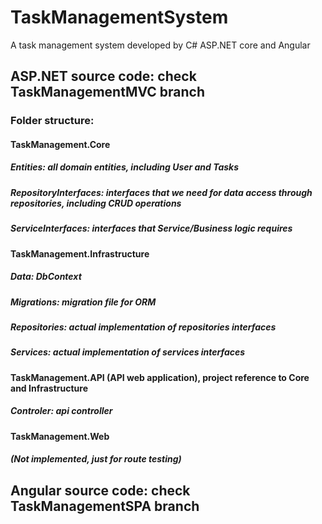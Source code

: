 # TaskManagementSystem
A task management system developed by C# ASP.NET core and Angular


## ASP.NET source code: check TaskManagementMVC branch

### Folder structure:

#### TaskManagement.Core
##### Entities: all domain entities, including User and Tasks
##### RepositoryInterfaces: interfaces that we need for data access through repositories, including CRUD operations
##### ServiceInterfaces: interfaces that Service/Business logic requires

#### TaskManagement.Infrastructure
##### Data: DbContext
##### Migrations: migration file for ORM
##### Repositories: actual implementation of repositories interfaces
##### Services: actual implementation of services interfaces

#### TaskManagement.API (API web application), project reference to <b>Core and Infrastructure</b>
##### Controler: api controller

#### TaskManagement.Web
##### (Not implemented, just for route testing)

## Angular source code: check TaskManagementSPA branch
